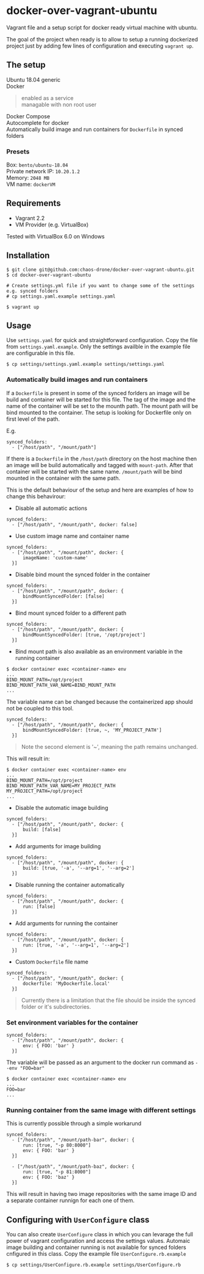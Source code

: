 # docker-over-vagrant-ubuntu
Vagrant file and a setup script for docker ready virtual machine with ubuntu.

The goal of the project when ready is to allow to setup a running dockerized project just by adding few lines of configuration and executing `vagrant up`.

## The setup
Ubuntu 18.04 generic  
Docker  
>enabled as a service  
>managable with non root user  

Docker Compose  
Autocomplete for docker  
Automatically build image and run containers for `Dockerfile` in synced folders

### Presets

Box: `bento/ubuntu-18.04`  
Private network IP: `10.20.1.2`  
Memory: `2048 MB`  
VM name: `dockerVM`  

## Requirements
* Vagrant 2.2
* VM Provider (e.g. VirtualBox)

Tested with VirtualBox 6.0 on Windows

## Installation

```
$ git clone git@github.com:chaos-drone/docker-over-vagrant-ubuntu.git
$ cd docker-over-vagrant-ubuntu

# Create settings.yml file if you want to change some of the settings e.g. synced folders
# cp settings.yaml.example settings.yaml

$ vagrant up
```

## Usage

Use `settings.yaml` for quick and straightforward configuration. Copy the file from `settings.yaml.example`. Only the settings availble in the example file are configurable in this file.

`$ cp settings/settings.yaml.example settings/settings.yaml`

### Automatically build images and run containers

If a `Dockerfile` is present in some of the synced forlders an image will be build and container will be started for this file. The tag of the image and the name of the container will be set to the mounth path. The mount path will be bind mounted to the container. The setup is looking for Dockerfile only on first level of the path.

E.g. 

```
synced_folders:
  - ["/host/path", "/mount/path"]
```

If there is a `Dockerfile` in the `/host/path` directory on the host machine then  an image will be build automatically and tagged with `mount-path`. After that container will be started with the same name. `/mount/path` will be bind mounted in the container with the same path.

This is the default behaviour of the setup and here are examples of how to change this behavirour:

* Disable all automatic actions

```
synced_folders:
  - ["/host/path", "/mount/path", docker: false]
```


* Use custom image name and container name

```
synced_folders:
  - ["/host/path", "/mount/path", docker: {
      imageName: 'custom-name'
  }]
```

* Disable bind mount the synced folder in the container

```
synced_folders:
  - ["/host/path", "/mount/path", docker: {
      bindMountSyncedFolder: [false]
  }]
```

* Bind mount synced folder to a different path

```
synced_folders:
  - ["/host/path", "/mount/path", docker: {
      bindMountSyncedFolder: [true, '/opt/project']
  }]
```

* Bind mount path is also available as an environment variable in the running container

```
$ docker container exec <container-name> env
...
BIND_MOUNT_PATH=/opt/project
BIND_MOUNT_PATH_VAR_NAME=BIND_MOUNT_PATH
...
```

The variable name can be changed because the containerized app should not be coupled to this tool.

```
synced_folders:
  - ["/host/path", "/mount/path", docker: {
      bindMountSyncedFolder: [true, ~, 'MY_PROJECT_PATH']
  }]
```

> Note the second element is '~', meaning the path remains unchanged.

This will result in:
```
$ docker container exec <container-name> env
...
BIND_MOUNT_PATH=/opt/project
BIND_MOUNT_PATH_VAR_NAME=MY_PROJECT_PATH
MY_PROJECT_PATH=/opt/project
...
```

* Disable the automatic image building

```
synced_folders:
  - ["/host/path", "/mount/path", docker: {
      build: [false]
  }]
```

* Add arguments for image building

```
synced_folders:
  - ["/host/path", "/mount/path", docker: {
      build: [true, '-a', '--arg=1', '--arg=2']
  }]
```

* Disable running the container automatically

```
synced_folders:
  - ["/host/path", "/mount/path", docker: {
      run: [false]
  }]
```

* Add arguments for running the container

```
synced_folders:
  - ["/host/path", "/mount/path", docker: {
      run: [true, '-a', '--arg=1', '--arg=2']
  }]
```

* Custom `Dockerfile` file name

```
synced_folders:
  - ["/host/path", "/mount/path", docker: {
      dockerfile: 'MyDockerfile.local'
  }]
```

> Currently there is a limitation that the file should be inside the synced folder or it's subdirectories. 

### Set environment variables for the container

```
synced_folders:
  - ["/host/path", "/mount/path", docker: {
      env: { FOO: 'bar' }
  }]
```

The variable will be passed as an argument to the docker run command as `--env "FOO=bar"`

```
$ docker container exec <container-name> env
...
FOO=bar
...
```

### Running container from the same image with different settings

This is currently possible through a simple workarund

```
synced_folders:
  - ["/host/path", "/mount/path-bar", docker: {
      run: [true, "-p 80:8000"]
      env: { FOO: 'bar' }
  }]

  - ["/host/path", "/mount/path-baz", docker: {
      run: [true, "-p 81:8000"]
      env: { FOO: 'baz' }
  }]
```

This will result in having two image repositories with the same image ID and a separate container runnign for each one of them.

## Configuring with `UserConfigure` class

You can also create `UserConfigure` class in which you can levarage the full power of vagrant configuration and access the settings values. Automaic image building and container running is not available for synced folders cnfigured in this class. Copy the example file `UserConfigure.rb.example`

`$ cp settings/UserConfigure.rb.example settings/UserConfigure.rb`
